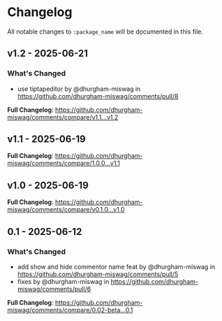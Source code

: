 # Changelog

All notable changes to `:package_name` will be documented in this file.

## v1.2 - 2025-06-21

### What's Changed

* use tiptapeditor by @dhurgham-miswag in https://github.com/dhurgham-miswag/comments/pull/8

**Full Changelog**: https://github.com/dhurgham-miswag/comments/compare/v1.1...v1.2

## v1.1 - 2025-06-19

**Full Changelog**: https://github.com/dhurgham-miswag/comments/compare/1.0.0...v1.1

## v1.0 - 2025-06-19

**Full Changelog**: https://github.com/dhurgham-miswag/comments/compare/v0.1.0...v1.0

## 0.1 - 2025-06-12

### What's Changed

* add show and hide commentor name feat by @dhurgham-miswag in https://github.com/dhurgham-miswag/comments/pull/5
* fixes by @dhurgham-miswag in https://github.com/dhurgham-miswag/comments/pull/6

**Full Changelog**: https://github.com/dhurgham-miswag/comments/compare/0.02-beta...0.1
